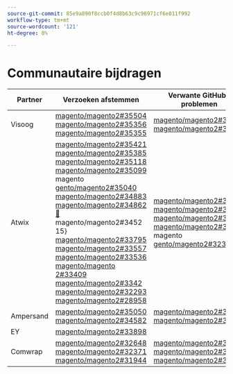 ```yaml
---
source-git-commit: 85e9a890f8ccb0f4d8b63c9c96971cf6e011f992
workflow-type: tm+mt
source-wordcount: '121'
ht-degree: 0%

---
```

# Communautaire bijdragen

| Partner | Verzoeken afstemmen | Verwante GitHub-problemen |
| ------- | ------- | ------- |
| Visoog | [ magento/magento2#35504 ](https://github.com/magento/magento2/pull/35504) [ magento/magento2#35356 ](https://github.com/magento/magento2/pull/35356) [ magento/magento2#35355 ](https://github.com/magento/magento2/pull/35355) | [ magento/magento2#35505 ](https://github.com/magento/magento2/issues/35505) [ magento/magento2#35587 ](https://github.com/magento/magento2/issues/35587) |
| Atwix | [ magento/magento2#35421 ](https://github.com/magento/magento2/pull/35421) [ magento/magento2#35385 ](https://github.com/magento/magento2/pull/35385) [ magento/magento2#35118 ](https://github.com/magento/magento2/pull/35118) [ magento/magento2#35099 ](https://github.com/magento/magento2/pull/35099) magento [ gento/magento2#35040 ](https://github.com/magento/magento2/pull/35040) [ magento/magento2#34883 ](https://github.com/magento/magento2/pull/34883) [ magento/magento2#34862 ](https://github.com/magento/magento2/pull/34862) [&#128279;](https://github.com/magento/magento2/pull/34552) magento/magento2#3452 15&rbrace; [ magento/magento2#33795 ](https://github.com/magento/magento2/pull/33795) [ magento/magento2#33557 ](https://github.com/magento/magento2/pull/33557) [ magento/magento2#33536 ](https://github.com/magento/magento2/pull/33536) [ magento/magento 2#33409 ](https://github.com/magento/magento2/pull/33409) [ magento/magento2#3342 ](https://github.com/magento/magento2/pull/33342) [ magento/magento2#32293 ](https://github.com/magento/magento2/pull/32293) [ magento/magento2#28958 ](https://github.com/magento/magento2/pull/28958) | [ magento/magento2#35386 ](https://github.com/magento/magento2/issues/35386) [ magento/magento2#34631 ](https://github.com/magento/magento2/issues/34631) [ magento/magento2#33692 ](https://github.com/magento/magento2/issues/33692) [ magento/magento2#3344 ](https://github.com/magento/magento2/issues/33344) magento [ gento/magento2#32378 ](https://github.com/magento/magento2/issues/32378) |
| Ampersand | [ magento/magento2#35050 ](https://github.com/magento/magento2/pull/35050) [ magento/magento2#34582 ](https://github.com/magento/magento2/pull/34582) | [ magento/magento2#35180 ](https://github.com/magento/magento2/issues/35180) [ magento/magento2#34988 ](https://github.com/magento/magento2/issues/34988) |
| EY | [ magento/magento2#33898 ](https://github.com/magento/magento2/pull/33898) |  |
| Comwrap | [ magento/magento2#32648 ](https://github.com/magento/magento2/pull/32648) [ magento/magento2#32371 ](https://github.com/magento/magento2/pull/32371) [ magento/magento2#31944 ](https://github.com/magento/magento2/pull/31944) | [ magento/magento2#32649 ](https://github.com/magento/magento2/issues/32649) [ magento/magento2#33767 ](https://github.com/magento/magento2/issues/33767) [ magento/magento2#31947 ](https://github.com/magento/magento2/issues/31947) |